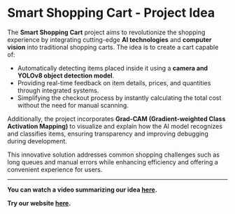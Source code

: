 # **Smart Shopping Cart - Project Idea**

The **Smart Shopping Cart** project aims to revolutionize the shopping experience by integrating cutting-edge **AI technologies** and **computer vision** into traditional shopping carts. The idea is to create a cart capable of:
- Automatically detecting items placed inside it using a **camera and YOLOv8 object detection model**.
- Providing real-time feedback on item details, prices, and quantities through integrated systems.
- Simplifying the checkout process by instantly calculating the total cost without the need for manual scanning.

Additionally, the project incorporates **Grad-CAM (Gradient-weighted Class Activation Mapping)** to visualize and explain how the AI model recognizes and classifies items, ensuring transparency and improving debugging during development.

This innovative solution addresses common shopping challenges such as long queues and manual errors while enhancing efficiency and offering a convenient experience for users.

---

 **You can watch a video summarizing our idea [here](https://drive.google.com/file/d/1nQub6-MFoiFiLvgXKkEJPIKgzGiim87u/view?usp=sharing).**

 **Try our website [here](https://bar2-ruddy.vercel.app/).**
